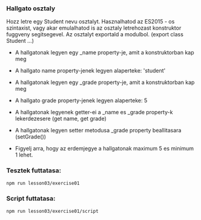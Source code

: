 ### Hallgato osztaly

Hozz letre egy Student nevu osztalyt. Hasznalhatod az ES2015 - os szintaxist, vagy akar
emulalhatod is az osztaly letrehozast konstruktor fuggveny segitsegevel.
Az osztalyt exportald a modulbol. (export class Student ...)

- A hallgatonak legyen egy _name property-je, amit a konstruktorban kap meg
- A hallgato name property-jenek legyen alaperteke: 'student'

- A hallgatonak legyen egy _grade property-je, amit a konstruktorban kap meg
- A hallgato grade property-jenek legyen alaperteke: 5

- A hallgatonak legyenek getter-ei a _name es _grade property-k lekerdezesere (get name, get grade)
- A hallgatonak legyen setter metodusa _grade property beallitasara (setGrade())

- Figyelj arra, hogy az erdemjegye a hallgatonak maximum 5 es minimum 1 lehet.

### Tesztek futtatasa:
```bash
npm run lesson03/exercise01
```

### Script futtatasa:
```bash
npm run lesson03/exercise01/script
```

